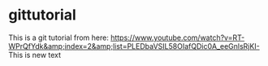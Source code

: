 # gittutorial
This is a git tutorial from here: https://www.youtube.com/watch?v=RT-WPrQfYdk&amp;index=2&amp;list=PLEDbaVSIL58OIafQDic0A_eeGnlsRjKI-
This is new text